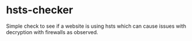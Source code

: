 # hsts-checker
Simple check to see if a website is using hsts which can cause issues with decryption with firewalls as observed.
